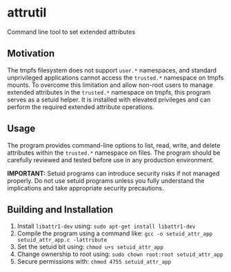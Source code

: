 # attrutil

Command line tool to set extended attributes

## Motivation

The tmpfs filesystem does not support `user.*` namespaces, and standard unprivileged applications cannot access the `trusted.*` namespace on tmpfs mounts. To overcome this limitation and allow non-root users to manage extended attributes in the `trusted.*` namespace on tmpfs, this program serves as a setuid helper. It is installed with elevated privileges and can perform the required extended attribute operations.

## Usage

The program provides command-line options to list, read, write, and delete attributes within the `trusted.*` namespace on files. The program should be carefully reviewed and tested before use in any production environment.

**IMPORTANT:**
Setuid programs can introduce security risks if not managed properly. Do not use setuid programs unless you fully understand the implications and take appropriate security precautions.

## Building and Installation
1. Install `libattr1-dev` using: `sudo apt-get install libattr1-dev`
2. Compile the program using a command like: `gcc -o setuid_attr_app setuid_attr_app.c -lattribute`
3. Set the setuid bit using: `chmod u+s setuid_attr_app`
4. Change ownership to root using: `sudo chown root:root setuid_attr_app`
5. Secure permissions with: `chmod 4755 setuid_attr_app`
